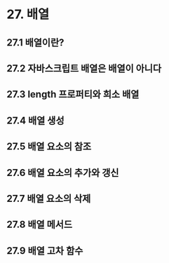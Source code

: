 # 27. 배열

## 27.1 배열이란?

## 27.2 자바스크립트 배열은 배열이 아니다

## 27.3 length 프로퍼티와 희소 배열

## 27.4 배열 생성

## 27.5 배열 요소의 참조

## 27.6 배열 요소의 추가와 갱신

## 27.7 배열 요소의 삭제

## 27.8 배열 메서드

## 27.9 배열 고차 함수
